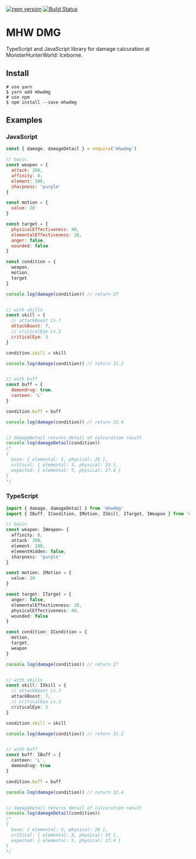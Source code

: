 [![npm version](https://badge.fury.io/js/mhwdmg.svg)](https://badge.fury.io/js/mhwdmg) [![Build Status](https://travis-ci.org/reireias/mhwdmg.svg?branch=master)](https://travis-ci.org/reireias/mhwdmg)
# MHW DMG

TypeScript and JavaScript library for damage calcuration at MonsterHunterWorld: Iceborne.

## Install

```console
# use yarn
$ yarn add mhwdmg
# use npm
$ npm install --save mhwdmg
```

## Examples
### JavaScript

```js
const { damage, damageDetail } = require('mhwdmg')

// basic
const weapon = {
  attack: 200,
  affinity: 0,
  element: 200,
  sharpness: 'purple'
}

const motion = {
  value: 20
}

const target = {
  physicalEffectiveness: 40,
  elementalEffectiveness: 20,
  anger: false,
  wounded: false
}

const condition = {
  weapon,
  motion,
  target
}

console.log(damage(condition)) // return 27


// with skills
const skill = {
  // attackBoost Lv.7
  attackBoost: 7,
  // criticalEye Lv.3
  criticalEye: 3
}

condition.skill = skill

console.log(damage(condition)) // return 31.2


// with buff
const buff = {
  demondrug: true,
  canteen: 'L'
}

condition.buff = buff

console.log(damage(condition)) // return 32.4


// damageDetail returns detail of calcuration result
console.log(damageDetail(condition))
/*
{
  base: { elemental: 5, physical: 26 },
  critical: { elemental: 5, physical: 33 },
  expected: { elemental: 5, physical: 27.4 }
}
*/
```

### TypeScript
```typescript
import { damage, damageDetail } from 'mhwdmg'
import { IBuff, ICondition, IMotion, ISkill, ITarget, IWeapon } from 'mhwdmg/dist/types/mhwdmg'

// basic
const weapon: IWeapon= {
  affinity: 0,
  attack: 200,
  element: 200,
  elementHidden: false,
  sharpness: 'purple'
}

const motion: IMotion = {
  value: 20
}

const target: ITarget = {
  anger: false,
  elementalEffectiveness: 20,
  physicalEffectiveness: 40,
  wounded: false
}

const condition: ICondition = {
  motion,
  target,
  weapon
}

console.log(damage(condition)) // return 27


// with skills
const skill: ISkill = {
  // attackBoost Lv.7
  attackBoost: 7,
  // criticalEye Lv.3
  criticalEye: 3
}

condition.skill = skill

console.log(damage(condition)) // return 31.2


// with buff
const buff: IBuff = {
  canteen: 'L',
  demondrug: true
}

condition.buff = buff

console.log(damage(condition)) // return 32.4


// damageDetail returns detail of calcuration result
console.log(damageDetail(condition))
/*
{
  base: { elemental: 5, physical: 26 },
  critical: { elemental: 5, physical: 33 },
  expected: { elemental: 5, physical: 27.4 }
}
*/
```
